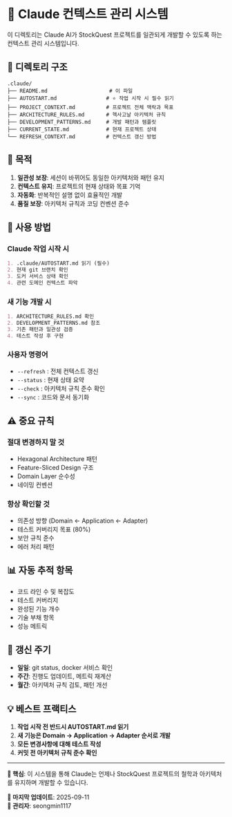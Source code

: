 # 🤖 Claude 컨텍스트 관리 시스템

이 디렉토리는 Claude AI가 StockQuest 프로젝트를 일관되게 개발할 수 있도록 하는 컨텍스트 관리 시스템입니다.

## 📁 디렉토리 구조

```
.claude/
├── README.md                    # 이 파일
├── AUTOSTART.md                # ⭐ 작업 시작 시 필수 읽기
├── PROJECT_CONTEXT.md          # 프로젝트 전체 맥락과 목표
├── ARCHITECTURE_RULES.md       # 헥사고날 아키텍처 규칙
├── DEVELOPMENT_PATTERNS.md     # 개발 패턴과 템플릿
├── CURRENT_STATE.md            # 현재 프로젝트 상태
└── REFRESH_CONTEXT.md          # 컨텍스트 갱신 방법
```

## 🎯 목적

1. **일관성 보장**: 세션이 바뀌어도 동일한 아키텍처와 패턴 유지
2. **컨텍스트 유지**: 프로젝트의 현재 상태와 목표 기억
3. **자동화**: 반복적인 설명 없이 효율적인 개발
4. **품질 보장**: 아키텍처 규칙과 코딩 컨벤션 준수

## 🚀 사용 방법

### Claude 작업 시작 시
```markdown
1. .claude/AUTOSTART.md 읽기 (필수)
2. 현재 git 브랜치 확인
3. 도커 서비스 상태 확인
4. 관련 도메인 컨텍스트 파악
```

### 새 기능 개발 시
```markdown
1. ARCHITECTURE_RULES.md 확인
2. DEVELOPMENT_PATTERNS.md 참조
3. 기존 패턴과 일관성 검증
4. 테스트 작성 후 구현
```

### 사용자 명령어
- `--refresh` : 전체 컨텍스트 갱신
- `--status` : 현재 상태 요약  
- `--check` : 아키텍처 규칙 준수 확인
- `--sync` : 코드와 문서 동기화

## ⚠️ 중요 규칙

### 절대 변경하지 말 것
- Hexagonal Architecture 패턴
- Feature-Sliced Design 구조
- Domain Layer 순수성
- 네이밍 컨벤션

### 항상 확인할 것
- 의존성 방향 (Domain ← Application ← Adapter)
- 테스트 커버리지 목표 (80%)
- 보안 규칙 준수
- 에러 처리 패턴

## 📊 자동 추적 항목

- 코드 라인 수 및 복잡도
- 테스트 커버리지
- 완성된 기능 개수
- 기술 부채 항목
- 성능 메트릭

## 🔄 갱신 주기

- **일일**: git status, docker 서비스 확인
- **주간**: 진행도 업데이트, 메트릭 재계산
- **월간**: 아키텍처 규칙 검토, 패턴 개선

## 💡 베스트 프랙티스

1. **작업 시작 전 반드시 AUTOSTART.md 읽기**
2. **새 기능은 Domain → Application → Adapter 순서로 개발**
3. **모든 변경사항에 대해 테스트 작성**
4. **커밋 전 아키텍처 규칙 준수 확인**

---

**🎯 핵심**: 이 시스템을 통해 Claude는 언제나 StockQuest 프로젝트의 철학과 아키텍처를 유지하며 개발할 수 있습니다.

**📅 마지막 업데이트**: 2025-09-11  
**👤 관리자**: seongmin1117